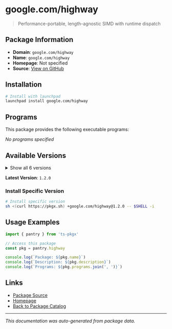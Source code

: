 # google.com/highway

> Performance-portable, length-agnostic SIMD with runtime dispatch

## Package Information

- **Domain**: `google.com/highway`
- **Name**: `google.com/highway`
- **Homepage**: Not specified
- **Source**: [View on GitHub](https://github.com/pkgxdev/pantry/tree/main/projects/google.com/highway/package.yml)

## Installation

```bash
# Install with launchpad
launchpad install google.com/highway
```

## Programs

This package provides the following executable programs:

*No programs specified*

## Available Versions

<details>
<summary>Show all 6 versions</summary>

- `1.2.0`, `1.1.0`, `1.0.7`, `1.0.6`, `1.0.5`
- `1.0.4`

</details>

**Latest Version**: `1.2.0`

### Install Specific Version

```bash
# Install specific version
sh <(curl https://pkgx.sh) +google.com/highway@1.2.0 -- $SHELL -i
```

## Usage Examples

```typescript
import { pantry } from 'ts-pkgx'

// Access this package
const pkg = pantry.highway

console.log(`Package: ${pkg.name}`)
console.log(`Description: ${pkg.description}`)
console.log(`Programs: ${pkg.programs.join(', ')}`)
```

## Links

- [Package Source](https://github.com/pkgxdev/pantry/tree/main/projects/google.com/highway/package.yml)
- [Homepage](#)
- [Back to Package Catalog](../../../package-catalog.md)

---

*This documentation was auto-generated from package data.*
